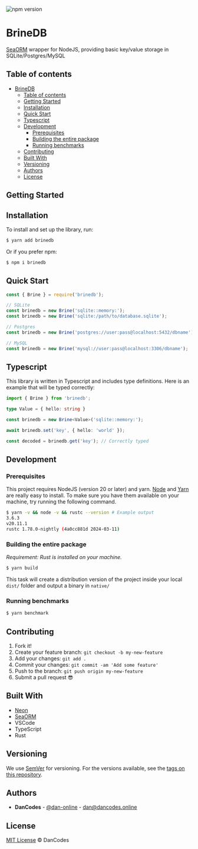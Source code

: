 ![npm version](https://img.shields.io/npm/v/brinedb)

# BrineDB

[SeaORM](https://www.sea-ql.org/SeaORM/) wrapper for NodeJS, providing basic key/value storage in SQLite/Postgres/MySQL

## Table of contents

- [BrineDB](#brinedb)
  - [Table of contents](#table-of-contents)
  - [Getting Started](#getting-started)
  - [Installation](#installation)
  - [Quick Start](#quick-start)
  - [Typescript](#typescript)
  - [Development](#development)
    - [Prerequisites](#prerequisites)
    - [Building the entire package](#building-the-entire-package)
    - [Running benchmarks](#running-benchmarks)
  - [Contributing](#contributing)
  - [Built With](#built-with)
  - [Versioning](#versioning)
  - [Authors](#authors)
  - [License](#license)

## Getting Started

## Installation

To install and set up the library, run:

```sh
$ yarn add brinedb
```

Or if you prefer npm:

```sh
$ npm i brinedb
```

## Quick Start

```js
const { Brine } = require('brinedb');

// SQLite
const brinedb = new Brine('sqlite::memory:');
const brinedb = new Brine('sqlite:/path/to/database.sqlite');

// Postgres
const brinedb = new Brine('postgres://user:pass@localhost:5432/dbname');

// MySQL
const brinedb = new Brine('mysql://user:pass@localhost:3306/dbname');
```

## Typescript

This library is written in Typescript and includes type definitions. Here is an example that will be typed correctly:

```ts
import { Brine } from 'brinedb';

type Value = { hello: string }

const brinedb = new Brine<Value>('sqlite::memory:');

await brinedb.set('key', { hello: 'world' });

const decoded = brinedb.get('key'); // Correctly typed
```

## Development

### Prerequisites

This project requires NodeJS (version 20 or later) and yarn.
[Node](http://nodejs.org) and [Yarn](https://yarnpkg.com/) are really easy to install.
To make sure you have them available on your machine,
try running the following command.

```sh
$ yarn -v && node -v && rustc --version # Example output
3.6.3
v20.11.1
rustc 1.78.0-nightly (4a0cc881d 2024-03-11)
```

### Building the entire package

_Requirement: Rust is installed on your machine._

```sh
$ yarn build
```

This task will create a distribution version of the project
inside your local `dist/` folder and output a binary in `native/`

### Running benchmarks

```sh
$ yarn benchmark
```

## Contributing

1.  Fork it!
2.  Create your feature branch: `git checkout -b my-new-feature`
3.  Add your changes: `git add .`
4.  Commit your changes: `git commit -am 'Add some feature'`
5.  Push to the branch: `git push origin my-new-feature`
6.  Submit a pull request :sunglasses:

## Built With

- [Neon](https://neon-bindings.com/)
- [SeaORM](https://www.sea-ql.org/SeaORM/)
- VSCode
- TypeScript
- Rust

## Versioning

We use [SemVer](http://semver.org/) for versioning. For the versions available, see the [tags on this repository](https://github.com/dan-online/brinedb/tags).

## Authors

- **DanCodes** - [@dan-online](https://github.com/dan-online) - <dan@dancodes.online>

## License

[MIT License](https://dan-online.mit-license.org/2024) © DanCodes
